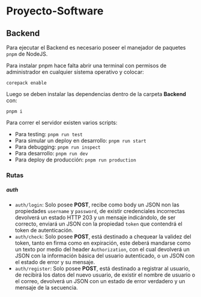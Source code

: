 # Proyecto-Software

## Backend
Para ejecutar el Backend es necesario poseer el manejador de paquetes `pnpm` de NodeJS.

Para instalar pnpm hace falta abrir una terminal con permisos de administrador en cualquier sistema operativo y colocar:
```
corepack enable
```
Luego se deben instalar las dependencias dentro de la carpeta **Backend** con:
```
pnpm i
```
Para correr el servidor existen varios scripts:
- Para testing: `pnpm run test`
- Para simular un deploy en desarrollo: `pnpm run start`
- Para debugging: `pnpm run inspect`
- Para desarrollo: `pnpm run dev`
- Para deploy de producción: `pnpm run production`

### Rutas
##### auth
* `auth/login`: Solo posee **POST**, recibe como body un JSON non las propiedades `username` y `password`, de existir credenciales incorrectas devolverá un estado HTTP 203 y un mensaje indicándolo, de ser correcto, enviará un JSON con la propiedad `token` que contendrá el token de autenticación.
* `auth/check`: Solo posee **POST**, está destinado a chequear la validez del token, tanto en firma como en expiración, este deberá mandarse como un texto por medio del header `Authorization`, con el cual devolverá un JSON con la información básica del usuario autenticado, o un JSON con el estado de error y su mensaje.
* `auth/register`: Solo posee **POST**, está destinado a registrar al usuario, de recibirá los datos del nuevo usuario, de existir el nombre de usuario o el correo, devolverá un JSON con un estado de error verdadero y un mensaje de la secuencia.
